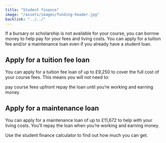 ```yaml
---
title: "Student finance"
image: "/assets/images/funding-header.jpg"
backlink: "../../"
---
```


If a bursary or scholarship is not available for your course, you can borrow money to help pay for your fees and living costs. You can apply for a tuition fee and/or a maintenance loan even if you already have a student loan.

## Apply for a tuition fee loan

You can apply for a tuition fee loan of up to £9,250 to cover the full cost of your course fees. This means you will not need to:

pay course fees upfront
repay the loan until you’re working and earning money

## Apply for a maintenance loan

You can apply for a maintenance loan of up to £11,672 to help with your living costs. You’ll repay the loan when you’re working and earning money.

Use the student finance calculator to find out how much you can get.
